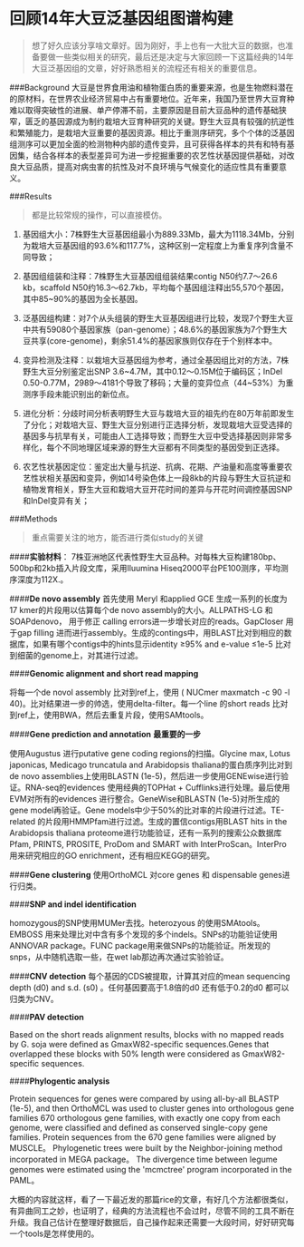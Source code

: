 # 回顾14年大豆泛基因组图谱构建

> 想了好久应该分享啥文章好。因为刚好，手上也有一大批大豆的数据，也准备要做一些类似相关的研究，最后还是决定与大家回顾一下这篇经典的14年大豆泛基因组的文章，好好熟悉相关的流程还有相关的重要信息。

###Background
大豆是世界食用油和植物蛋白质的重要来源，也是生物燃料潜在的原材料，在世界农业经济贸易中占有重要地位。近年来，我国乃至世界大豆育种难以取得突破性的进展、单产停滞不前，主要原因是目前大豆品种的遗传基础狭窄，匮乏的基因源成为制约栽培大豆育种研究的关键。野生大豆具有较强的抗逆性和繁殖能力，是栽培大豆重要的基因资源。相比于重测序研究，多个个体的泛基因组测序可以更加全面的检测物种内部的遗传变异，且可获得各样本的共有和特有基因集，结合各样本的表型差异可为进一步挖掘重要的农艺性状基因提供基础，对改良大豆品质，提高对病虫害的抗性及对不良环境与气候变化的适应性具有重要意义。

###Results

> 都是比较常规的操作，可以直接模仿。

1.  基因组大小：7株野生大豆基因组最小为889.33Mb，最大为1118.34Mb，分别为栽培大豆基因组的93.6%和117.7%，这种区别一定程度上为重复序列含量不同导致；

2.  基因组组装和注释：7株野生大豆基因组组装结果contig N50约7.7～26.6 kb，scaffold N50约16.3～62.7kb，平均每个基因组注释出55,570个基因，其中85~90%的基因为全长基因。

3. 泛基因组构建：对7个从头组装的野生大豆基因组进行比较，发现7个野生大豆中共有59080个基因家族（pan-genome）；48.6%的基因家族为7个野生大豆共享(core-genome)，剩余51.4%的基因家族则仅存在于个别样本中。

4. 变异检测及注释：以栽培大豆基因组为参考，通过全基因组比对的方法，7株野生大豆分别鉴定出SNP 3.6~4.7M，其中0.12～0.15M位于编码区；InDel 0.50-0.77M，2989～4181个导致了移码；大量的变异位点（44~53%）为重测序手段未能识别出的新位点。

5. 进化分析：分歧时间分析表明野生大豆与栽培大豆的祖先约在80万年前即发生了分化；对栽培大豆、野生大豆分别进行正选择分析，发现栽培大豆受选择的基因多与抗旱有关，可能由人工选择导致；而野生大豆中受选择基因则非常多样化，每个不同地理区域来源的野生大豆都有不同类型的基因受到正选择。

6. 农艺性状基因定位：鉴定出大量与抗逆、抗病、花期、产油量和高度等重要农艺性状相关基因和变异，例如14号染色体上一段8kb的片段与野生大豆抗逆和植物发育相关，野生大豆和栽培大豆开花时间的差异与开花时间调控基因SNP和InDel变异有关；

###Methods 

> 重点需要关注的地方，能否进行类似study的关键

####**实验材料**：
7株亚洲地区代表性野生大豆品种。对每株大豆构建180bp、500bp和2kb插入片段文库，采用Iluumina Hiseq2000平台PE100测序，平均测序深度为112X.。


####**De novo assembly**
首先使用 Meryl 和applied GCE 生成一系列的长度为 17 kmer的片段用以估算每个de novo assembly的大小。ALLPATHS-LG 和SOAPdenovo， 用于修正 calling errors进一步增长对应的reads。GapCloser 用于gap filling 进而进行assembly。生成的contings中，用BLAST比对到相应的数据库，如果有哪个contigs中的hints显示identity ≥95% and e-value ≤1e-5 比对到细菌的genome上，对其进行过滤。

####**Genomic alignment and short read mapping**

将每一个de novol assembly 比对到ref上，使用 ( NUCmer maxmatch -c 90 -l 40)。比对结果进一步的帅选，使用delta-filter。每一个line 的short reads 比对到ref上，使用BWA，然后去重复片段，使用SAMtools。

####**Gene prediction and annotation** **最重要的一步**

使用Augustus 进行putative gene coding regions的扫描。Glycine max, Lotus japonicas, Medicago truncatula and Arabidopsis thaliana的蛋白质序列比对到de novo assemblies上使用BLASTN (1e-5)，然后进一步使用GENEwise进行验证。RNA-seq的evidences 使用经典的TOPHat + Cufflinks进行处理。最后使用EVM对所有的evidences 进行整合。GeneWise和BLASTN  (1e-5)对所生成的gene model再验证。Gene models中少于50%的比对率的片段进行过滤。TE-related 的片段用HMMPfam进行过滤。生成的置信contigs用BLAST hits in the Arabidopsis thaliana proteome进行功能验证，还有一系列的搜索公众数据库Pfam, PRINTS, PROSITE, ProDom and SMART with InterProScan。InterPro 用来研究相应的GO enrichment，还有相应KEGG的研究。


####**Gene clustering**
使用OrthoMCL 对core genes 和 dispensable genes进行归类。 

####**SNP and indel identification**

homozygous的SNP使用MUMer去找。heterozyous 的使用SMAtools。EMBOSS 用来处理比对中含有多个发现的多个indels。SNPs的功能验证使用ANNOVAR package。FUNC package用来做SNPs的功能验证。所发现的snps，从中随机选取一些，在wet lab那边再次通过实验验证。

####**CNV detection**
每个基因的CDS被提取，计算其对应的mean sequencing depth (d0) and s.d. (s0) 。任何基因要高于1.8倍的d0 还有低于0.2的d0
都可以归类为CNV。

####**PAV detection**

 Based on the short reads alignment results, blocks with no mapped reads by G. soja were defined as GmaxW82-specific sequences.Genes that overlapped these blocks with 50% length were considered as GmaxW82-specific sequences.


####**Phylogentic analysis**

Protein sequences for genes were compared by using all-by-all BLASTP (1e-5), and then OrthoMCL was used to cluster genes into orthologous gene families 670 orthologous gene families, with exactly one copy from each genome, were classified and defined as conserved single-copy gene families. Protein sequences from the 670 gene families were aligned by MUSCLE。 Phylogenetic trees were built by the Neighbor-joining method incorporated in MEGA package。 The divergence time between legume genomes were estimated using the 'mcmctree' program incorporated in the PAML。 


大概的内容就这样，看了一下最近发的那篇rice的文章，有好几个方法都很类似，有异曲同工之妙，也证明了，经典的方法流程也不会过时，尽管不同的工具不断在升级。我自己估计在整理好数据后，自己操作起来还需要一大段时间，好好研究每一个tools是怎样使用的。